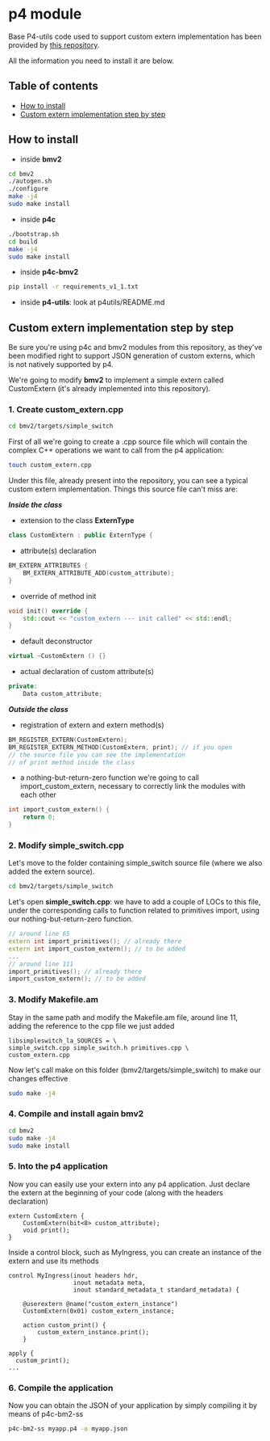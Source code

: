 # p4 module

Base P4-utils code used to support custom extern implementation has been provided by [this repository](https://github.com/engjefersonsantiago/p4-programs).

All the information you need to install it are below.

## Table of contents
- [How to install](#how-to-install)
- [Custom extern implementation step by step](#custom-extern-implementation-step-by-step)

## How to install

- inside **bmv2**
```bash
cd bmv2
./autogen.sh
./configure
make -j4
sudo make install
```

- inside **p4c**
```bash
./bootstrap.sh
cd build
make -j4
sudo make install
```

- inside **p4c-bmv2**
```bash
pip install -r requirements_v1_1.txt
```

- inside **p4-utils**: look at p4utils/README.md

## Custom extern implementation step by step

Be sure you're using p4c and bmv2 modules from this repository, as they've been modified right to support JSON generation of custom externs, which is not natively supported by p4.

We're going to modify **bmv2** to implement a simple extern called CustomExtern (it's already implemented into this repository).

### 1. Create custom_extern.cpp

```bash
cd bmv2/targets/simple_switch
```
First of all we're going to create a .cpp source file which will contain the complex C++ operations we want to call from the p4 application:

```bash
touch custom_extern.cpp
```

Under this file, already present into the repository, you can see a typical custom extern implementation.
Things this source file can't miss are:

***Inside the class***

- extension to the class **ExternType**
```C++
class CustomExtern : public ExternType {
```

- attribute(s) declaration
```C++
BM_EXTERN_ATTRIBUTES {
    BM_EXTERN_ATTRIBUTE_ADD(custom_attribute);
}
```

- override of method init
```C++
void init() override {
    std::cout << "custom_extern --- init called" << std::endl;
}
```

- default deconstructor
```C++
virtual ~CustomExtern () {}
```

- actual declaration of custom attribute(s)
```C++
private:
    Data custom_attribute;
```

***Outside the class***

- registration of extern and extern method(s)
```C++
BM_REGISTER_EXTERN(CustomExtern);
BM_REGISTER_EXTERN_METHOD(CustomExtern, print); // if you open
// the source file you can see the implementation
// of print method inside the class
```

- a nothing-but-return-zero function we're going to call import_custom_extern, necessary to correctly link the modules with each other
```C++
int import_custom_extern() {
    return 0;
}
```

### 2. Modify simple_switch.cpp

Let's move to the folder containing simple_switch source file (where we also added the extern source).

```bash
cd bmv2/targets/simple_switch
```

Let's open **simple_switch.cpp**: we have to add a couple of LOCs to this file, under the corresponding calls to function related to primitives import, using our nothing-but-return-zero function.

```C++
// around line 65
extern int import_primitives(); // already there
extern int import_custom_extern(); // to be added
...
// around line 111
import_primitives(); // already there
import_custom_extern(); // to be added
```

### 3. Modify Makefile.am
Stay in the same path and modify the Makefile.am file, around line 11, adding the reference to the cpp file we just added

```am
libsimpleswitch_la_SOURCES = \
simple_switch.cpp simple_switch.h primitives.cpp \
custom_extern.cpp
```
Now let's call make on this folder (bmv2/targets/simple_switch) to make our changes effective
```bash
sudo make -j4
```

### 4. Compile and install again bmv2
```bash
cd bmv2
sudo make -j4
sudo make install
```

### 5. Into the p4 application
Now you can easily use your extern into any p4 application. Just declare the extern at the beginning of your code (along with the headers declaration)

```p4
extern CustomExtern {
    CustomExtern(bit<8> custom_attribute);
    void print();
}
```

Inside a control block, such as MyIngress, you can create an instance of the extern and use its methods

```p4
control MyIngress(inout headers hdr,
                  inout metadata meta,
                  inout standard_metadata_t standard_metadata) {

    @userextern @name("custom_extern_instance")
    CustomExtern(0x01) custom_extern_instance;

    action custom_print() {
        custom_extern_instance.print();
    }

apply {
  custom_print();
...
```

### 6. Compile the application
Now you can obtain the JSON of your application by simply compiling it by means of p4c-bm2-ss
```bash
p4c-bm2-ss myapp.p4 -o myapp.json
```
